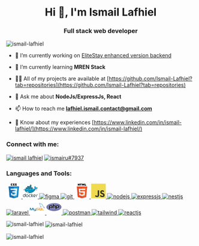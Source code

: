 <h1 align="center">Hi 👋, I'm Ismail Lafhiel</h1>
<h3 align="center">Full stack web developer</h3>

<p align="left"> <img src="https://komarev.com/ghpvc/?username=ismail-lafhiel&label=Profile%20views&color=0e75b6&style=flat" alt="ismail-lafhiel" /> </p>

- 🔭 I’m currently working on [EliteStay enhanced version backend](https://github.com/Ismail-Lafhiel/EliteStay-v2-backend)

- 🌱 I’m currently learning **MREN Stack**

- 👨‍💻 All of my projects are available at [https://github.com/Ismail-Lafhiel?tab=repositories](https://github.com/Ismail-Lafhiel?tab=repositories)

- 💬 Ask me about **NodeJs/ExpressJs, React**

- 📫 How to reach me **lafhiel.ismail.contact@gmail.com**

- 📄 Know about my experiences [https://www.linkedin.com/in/ismail-lafhiel/](https://www.linkedin.com/in/ismail-lafhiel/)

<h3 align="left">Connect with me:</h3>
<p align="left">
<a href="https://linkedin.com/in/ismail lafhiel" target="blank"><img align="center" src="https://raw.githubusercontent.com/rahuldkjain/github-profile-readme-generator/master/src/images/icons/Social/linked-in-alt.svg" alt="ismail lafhiel" height="30" width="40" /></a>
<a href="https://discord.gg/ismairu#7937" target="blank"><img align="center" src="https://raw.githubusercontent.com/rahuldkjain/github-profile-readme-generator/master/src/images/icons/Social/discord.svg" alt="ismairu#7937" height="30" width="40" /></a>
</p>

<h3 align="left">Languages and Tools:</h3>
<p align="left"> <a href="https://www.w3schools.com/css/" target="_blank" rel="noreferrer"> <img src="https://raw.githubusercontent.com/devicons/devicon/master/icons/css3/css3-original-wordmark.svg" alt="css3" width="40" height="40"/> </a> <a href="https://www.docker.com/" target="_blank" rel="noreferrer"> <img src="https://raw.githubusercontent.com/devicons/devicon/master/icons/docker/docker-original-wordmark.svg" alt="docker" width="40" height="40"/> </a> <a href="https://www.figma.com/" target="_blank" rel="noreferrer"> <img src="https://www.vectorlogo.zone/logos/figma/figma-icon.svg" alt="figma" width="40" height="40"/> </a> <a href="https://git-scm.com/" target="_blank" rel="noreferrer"> <img src="https://www.vectorlogo.zone/logos/git-scm/git-scm-icon.svg" alt="git" width="40" height="40"/> </a> <a href="https://www.w3.org/html/" target="_blank" rel="noreferrer"> <img src="https://raw.githubusercontent.com/devicons/devicon/master/icons/html5/html5-original-wordmark.svg" alt="html5" width="40" height="40"/> </a> <a href="https://developer.mozilla.org/en-US/docs/Web/JavaScript" target="_blank" rel="noreferrer"> <img src="https://raw.githubusercontent.com/devicons/devicon/master/icons/javascript/javascript-original.svg" alt="javascript" width="40" height="40"/> </a>
  <a href="https://nodejs.org/en" target="_blank" rel="noreferrer"> <img src="https://download.logo.wine/logo/Node.js/Node.js-Logo.wine.png" alt="nodejs" width="40" height="40"/> </a>
  <a href="https://expressjs.com/" target="_blank" rel="noreferrer"> <img src="https://vectorified.com/images/express-js-icon-20.png" alt="expressjs" width="40" height="40"/> </a>
  <a href="https://nestjs.com/" target="_blank" rel="noreferrer"> <img src="https://cdn.icon-icons.com/icons2/2699/PNG/512/nestjs_logo_icon_169927.png" alt="nestjs" width="40" height="40"/> </a>
  <a href="https://laravel.com/" target="_blank" rel="noreferrer"> <img src="https://logospng.org/download/laravel/logo-laravel-icon-1024.png" alt="laravel" width="40" height="40"/> </a> <a href="https://www.mysql.com/" target="_blank" rel="noreferrer"> <img src="https://raw.githubusercontent.com/devicons/devicon/master/icons/mysql/mysql-original-wordmark.svg" alt="mysql" width="40" height="40"/> </a> <a href="https://www.php.net" target="_blank" rel="noreferrer"> <img src="https://raw.githubusercontent.com/devicons/devicon/master/icons/php/php-original.svg" alt="php" width="40" height="40"/> </a> <a href="https://postman.com" target="_blank" rel="noreferrer"> <img src="https://www.vectorlogo.zone/logos/getpostman/getpostman-icon.svg" alt="postman" width="40" height="40"/> </a> <a href="https://tailwindcss.com/" target="_blank" rel="noreferrer"> <img src="https://www.vectorlogo.zone/logos/tailwindcss/tailwindcss-icon.svg" alt="tailwind" width="40" height="40"/> </a> <a href="https://react.dev/" target="_blank" rel="noreferrer"> <img src="https://uploads-ssl.webflow.com/60a2acace1fd91aae61c497d/60ee04a3dee9b428a836325f_React_logo_logotype_emblem-p-1600.png" alt="reactjs" width="40" height="40"/> </a> </p>

<p><img align="left" src="https://github-readme-stats.vercel.app/api/top-langs?username=ismail-lafhiel&show_icons=true&locale=en&layout=compact" alt="ismail-lafhiel" /></p>

<p>&nbsp;<img align="center" src="https://github-readme-stats.vercel.app/api?username=ismail-lafhiel&show_icons=true&locale=en" alt="ismail-lafhiel" /></p>

<p><img align="center" src="https://github-readme-streak-stats.herokuapp.com/?user=ismail-lafhiel&" alt="ismail-lafhiel" /></p>

